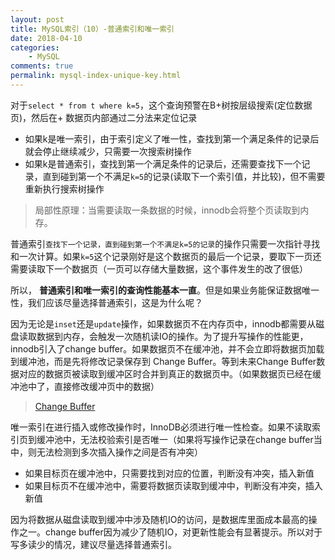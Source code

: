 ```yaml
---
layout: post
title: MySQL索引（10）-普通索引和唯一索引
date: 2018-04-10
categories:
    - MySQL
comments: true
permalink: mysql-index-unique-key.html
---
```


对于`select * from t where k=5`，这个查询预警在B+树按层级搜索(定位数据页)，然后在+ 数据页内部通过二分法来定位记录

- 如果k是唯一索引，由于索引定义了唯一性，查找到第一个满足条件的记录后就会停止继续减少，只需要一次搜索树操作
- 如果k是普通索引，查找到第一个满足条件的记录后，还需要查找下一个记录，直到碰到第一个不满足`k=5`的记录(读取下一个索引值，并比较)，但不需要重新执行搜索树操作

> 局部性原理：当需要读取一条数据的时候，innodb会将整个页读取到内存。

普通索引`查找下一个记录，直到碰到第一个不满足k=5的记录`的操作只需要一次指针寻找和一次计算。如果`k=5`这个记录刚好是这个数据页的最后一个记录，要取下一页还需要读取下一个数据页（一页可以存储大量数据，这个事件发生的改了很低）

所以， **普通索引和唯一索引的查询性能基本一直**。但是如果业务能保证数据唯一性，我们应该尽量选择普通索引，这是为什么呢？

因为无论是`inset`还是`update`操作，如果数据页不在内存页中，innodb都需要从磁盘读取数据到内存，会触发一次随机读IO的操作。为了提升写操作的性能更，innodb引入了change buffer。如果数据页不在缓冲池，并不会立即将数据页加载到缓冲池，而是先将修改记录保存到 Change Buffer。等到未来Change Buffer数据对应的数据页被读取到缓冲区时合并到真正的数据页中。（如果数据页已经在缓冲池中了，直接修改缓冲页中的数据）

> [Change Buffer](https://edgar615.github.io/innodb-change-buffer.html)

唯一索引在进行插入或修改操作时，InnoDB必须进行唯一性检查。如果不读取索引页到缓冲池中，无法校验索引是否唯一（如果将写操作记录在change buffer当中，则无法检测到多次插入操作之间是否有冲突）

- 如果目标页在缓冲池中，只需要找到对应的位置，判断没有冲突，插入新值
- 如果目标页不在缓冲池中，需要将数据页读取到缓冲中，判断没有冲突，插入新值

因为将数据从磁盘读取到缓冲中涉及随机IO的访问，是数据库里面成本最高的操作之一。change buffer因为减少了随机IO，对更新性能会有显著提示。所以对于写多读少的情况，建议尽量选择普通索引。

